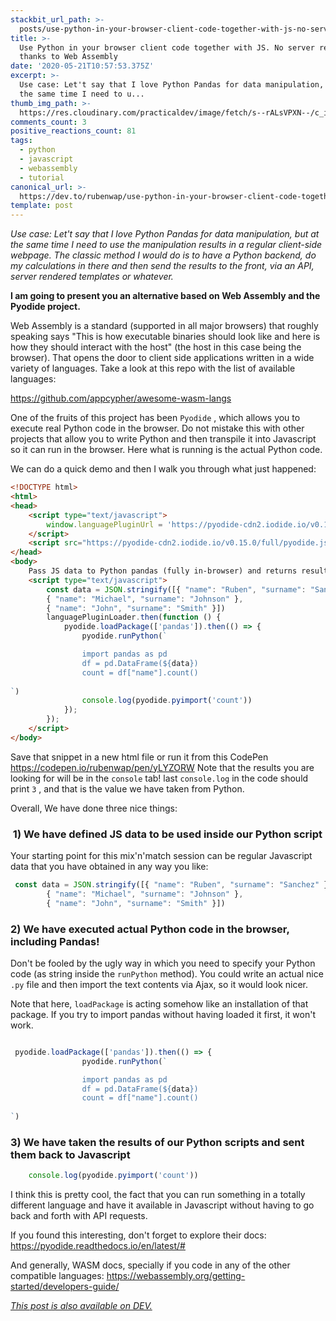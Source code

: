 ```yaml
---
stackbit_url_path: >-
  posts/use-python-in-your-browser-client-code-together-with-js-no-server-required-thanks-to-web-assembly-2be2
title: >-
  Use Python in your browser client code together with JS. No server required,
  thanks to Web Assembly
date: '2020-05-21T10:57:53.375Z'
excerpt: >-
  Use case: Let't say that I love Python Pandas for data manipulation, but at
  the same time I need to u...
thumb_img_path: >-
  https://res.cloudinary.com/practicaldev/image/fetch/s--rALsVPXN--/c_imagga_scale,f_auto,fl_progressive,h_420,q_auto,w_1000/https://dev-to-uploads.s3.amazonaws.com/i/lwon21ugw8hnbzqoiuh3.png
comments_count: 3
positive_reactions_count: 81
tags:
  - python
  - javascript
  - webassembly
  - tutorial
canonical_url: >-
  https://dev.to/rubenwap/use-python-in-your-browser-client-code-together-with-js-no-server-required-thanks-to-web-assembly-2be2
template: post
---
```

*Use case: Let't say that I love Python Pandas for data manipulation, but at the same time I need to use the manipulation results in a regular client-side webpage. The classic method I would do is to have a Python backend, do my calculations in there and then send the results to the front, via an API, server rendered templates or whatever.* 

**I am going to present you an alternative based on Web Assembly and the Pyodide project.** 

Web Assembly is a standard (supported in all major browsers) that roughly speaking says "This is how executable binaries should look like and here is how they should interact with the host" (the host in this case being the browser). That opens the door to client side applications written in a wide variety of languages. Take a look at this repo with the list of available languages: 

https://github.com/appcypher/awesome-wasm-langs

One of the fruits of this project has been 
`Pyodide`
, which allows you to execute real Python code in the browser. Do not mistake this with other projects that allow you to write Python and then transpile it into Javascript so it can run in the browser. Here what is running is the actual Python code. 

We can do a quick demo and then I walk you through what just happened:


```html
<!DOCTYPE html>
<html>
<head>
    <script type="text/javascript">
        window.languagePluginUrl = 'https://pyodide-cdn2.iodide.io/v0.15.0/full/';
    </script>
    <script src="https://pyodide-cdn2.iodide.io/v0.15.0/full/pyodide.js"></script>
</head>
<body>
    Pass JS data to Python pandas (fully in-browser) and returns results back to JS
    <script type="text/javascript">
        const data = JSON.stringify([{ "name": "Ruben", "surname": "Sanchez" }, 
        { "name": "Michael", "surname": "Johnson" }, 
        { "name": "John", "surname": "Smith" }])
        languagePluginLoader.then(function () {
            pyodide.loadPackage(['pandas']).then(() => {
                pyodide.runPython(`

                import pandas as pd
                df = pd.DataFrame(${data})
                count = df["name"].count()
               
`)
                console.log(pyodide.pyimport('count'))
            });
        });
    </script>
</body>
```


Save that snippet in a new html file or run it from this CodePen https://codepen.io/rubenwap/pen/yLYZORW Note that the results you are looking for will be in the 
`console`
 tab! last 
`console.log`
 in the code should print 
`3`
, and that is the value we have taken from Python. 

Overall, We have done three nice things:


###  1) We have defined JS data to be used inside our Python script

Your starting point for this mix'n'match session can be regular Javascript data that you have obtained in any way you like:


```js
 const data = JSON.stringify([{ "name": "Ruben", "surname": "Sanchez" }, 
        { "name": "Michael", "surname": "Johnson" }, 
        { "name": "John", "surname": "Smith" }])
```



### 2) We have executed actual Python code in the browser, including Pandas!

Don't be fooled by the ugly way in which you need to specify your Python code (as string inside the 
`runPython`
 method). You could write an actual nice 
`.py`
 file and then import the text contents via Ajax, so it would look nicer. 

Note that here, 
`loadPackage`
 is acting somehow like an installation of that package. If you try to import pandas without having loaded it first, it won't work. 


```js

 pyodide.loadPackage(['pandas']).then(() => {
                pyodide.runPython(`

                import pandas as pd
                df = pd.DataFrame(${data})
                count = df["name"].count()
               
`)
```



### 3) We have taken the results of our Python scripts and sent them back to Javascript


```js
    console.log(pyodide.pyimport('count'))
```


I think this is pretty cool, the fact that you can run something in a totally different language and have it available in Javascript without having to go back and forth with API requests. 

If you found this interesting, don't forget to explore their docs:
https://pyodide.readthedocs.io/en/latest/# 

And generally, WASM docs, specially if you code in any of the other compatible languages:
https://webassembly.org/getting-started/developers-guide/

*[This post is also available on DEV.](https://dev.to/rubenwap/use-python-in-your-browser-client-code-together-with-js-no-server-required-thanks-to-web-assembly-2be2)*


<script>
const parent = document.getElementsByTagName('head')[0];
const script = document.createElement('script');
script.type = 'text/javascript';
script.src = 'https://cdnjs.cloudflare.com/ajax/libs/iframe-resizer/4.1.1/iframeResizer.min.js';
script.charset = 'utf-8';
script.onload = function() {
    window.iFrameResize({}, '.liquidTag');
};
parent.appendChild(script);
</script>    
